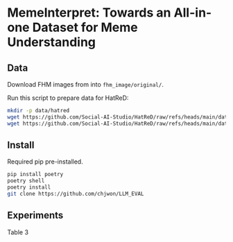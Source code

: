 # MemeInterpret: Towards an All-in-one Dataset for Meme Understanding

## Data

Download FHM images from into `fhm_image/original/`.

Run this script to prepare data for HatReD:
```bash
mkdir -p data/hatred
wget https://github.com/Social-AI-Studio/HatReD/raw/refs/heads/main/datasets/hatred/annotations/fhm_test_reasonings.jsonl -P data/hatred
wget https://github.com/Social-AI-Studio/HatReD/raw/refs/heads/main/datasets/hatred/annotations/fhm_train_reasonings.jsonl -P data/hatred
```

## Install

Required pip pre-installed.
```bash
pip install poetry
poetry shell
poetry install
git clone https://github.com/chjwon/LLM_EVAL
```

## Experiments

Table 3

